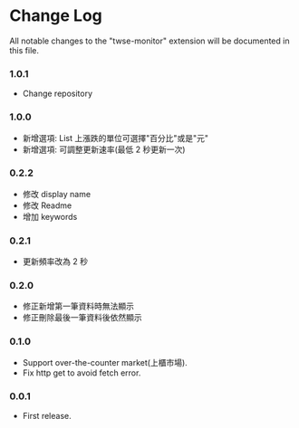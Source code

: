 # Change Log

All notable changes to the "twse-monitor" extension will be documented in this file.

### 1.0.1

- Change repository

### 1.0.0

- 新增選項: List 上漲跌的單位可選擇"百分比"或是"元"
- 新增選項: 可調整更新速率(最低 2 秒更新一次)

### 0.2.2

- 修改 display name
- 修改 Readme
- 增加 keywords

### 0.2.1

- 更新頻率改為 2 秒

### 0.2.0

- 修正新增第一筆資料時無法顯示
- 修正刪除最後一筆資料後依然顯示

### 0.1.0

- Support over-the-counter market(上櫃市場).
- Fix http get to avoid fetch error.

### 0.0.1

- First release.
